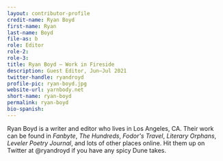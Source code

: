 ```yaml
---
layout: contributor-profile
credit-name: Ryan Boyd
first-name: Ryan
last-name: Boyd
file-as: b
role: Editor
role-2:
role-3:
title: Ryan Boyd — Work in Fireside
description: Guest Editor, Jun–Jul 2021
twitter-handle: ryandroyd
profile-pic: ryan-boyd.jpg
website-url: yarnbody.net
short-name: ryan-boyd
permalink: ryan-boyd
bio-spanish:
---
```

Ryan Boyd is a writer and editor who lives in Los Angeles, CA. Their work can be found in _Fanbyte_, _The Hundreds_, _Fodor's Travel_, _Literary Orphans_, _Leveler Poetry Journal_, and lots of other places online. Hit them up on Twitter at @ryandroyd if you have any spicy Dune takes.
